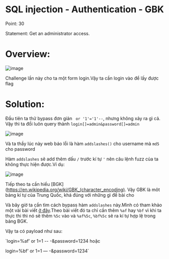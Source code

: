 # SQL injection - Authentication - GBK

Point: 30

Statement: Get an administrator access.

# Overview:

![image](https://user-images.githubusercontent.com/115911041/232288993-86d49422-ebb6-46e6-8338-966a37534099.png)

Challenge lần này cho ta một form login.Vậy ta cần login vào để lấy được flag

# Solution:

Đầu tiên ta thử bypass đơn giản ` or '1'='1'--`, nhưng không xảy ra gì cả. Vậy thì ta đổi luôn query thành `login[]=admin&password[]=admin`

![image](https://user-images.githubusercontent.com/115911041/232289478-663571cf-fbde-442e-940c-9b0396ebf16b.png)

Và ta thầy lúc này web báo lỗi là hàm `addslashes()` cho username mà `md5` cho password

Hàm `addslashes` sẽ add thêm dấu `/` trước kí tự `'` nên câu lệnh fuzz của ta không thực hiện được.Ví dụ:

![image](https://user-images.githubusercontent.com/115911041/232289706-5d1b1d86-ee38-4e73-a04c-b5f86e0991d4.png)

Tiếp theo ta cần hiểu [BGK](https://en.wikipedia.org/wiki/GBK_(character_encoding). Vậy GBK là môt bảng kí tự của Trung Quốc, khá đúng với những gì đề bài cho

Và bây giờ ta cần tìm cách bypass hàm `addslashes` này.Mình có tham khảo một vài bài viết [ở đây](https://www.securityidiots.com/Web-Pentest/SQL-Injection/addslashes-bypass-sql-injection.html).Theo bài viết đó ta chỉ cần thêm `%af` hay `%bf` vì khi ta thực thi thì nó sẽ thêm `%5c` vào và `%af%5c`, `%bf%5c` sẽ ra kí tự hợp lệ trong bảng BGK.

Vậy ta có payload như sau:

`login=%af’ or 1=1 -- -&password=1234 hoặc

login=%bf’ or 1=1 — -&password=1234`



